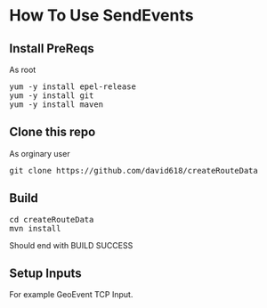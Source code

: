 # How To Use SendEvents

## Install PreReqs

As root

<pre>
yum -y install epel-release
yum -y install git
yum -y install maven
</pre>

## Clone this repo  
As orginary user

<pre>
git clone https://github.com/david618/createRouteData
</pre>

## Build 

<pre>
cd createRouteData
mvn install
</pre>

Should end with BUILD SUCCESS

## Setup Inputs

For example GeoEvent TCP Input.


